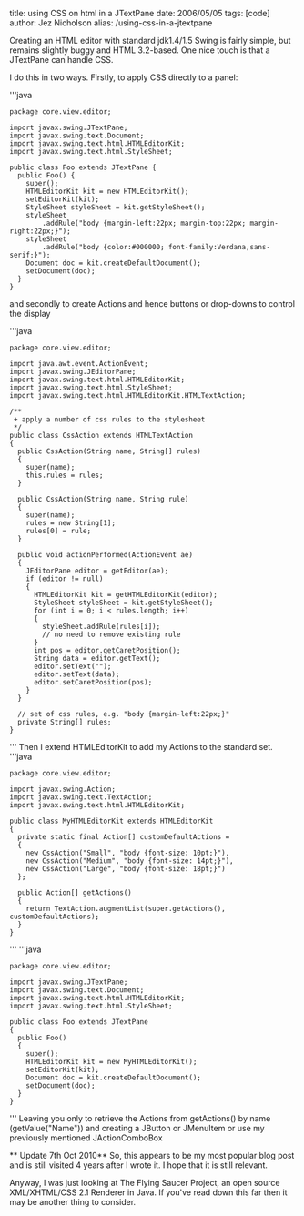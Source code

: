 title: using CSS on html in a JTextPane
date: 2006/05/05
tags: [code]
author: Jez Nicholson
alias: /using-css-in-a-jtextpane

Creating an HTML editor with standard jdk1.4/1.5 Swing is fairly simple, but remains slightly buggy and HTML 3.2-based. One nice touch is that a JTextPane can handle CSS.

I do this in two ways. Firstly, to apply CSS directly to a panel:

'''java

    package core.view.editor;
    
    import javax.swing.JTextPane;
    import javax.swing.text.Document;
    import javax.swing.text.html.HTMLEditorKit;
    import javax.swing.text.html.StyleSheet;
    
    public class Foo extends JTextPane {
      public Foo() {
        super();
        HTMLEditorKit kit = new HTMLEditorKit();
        setEditorKit(kit);
        StyleSheet styleSheet = kit.getStyleSheet();
        styleSheet
            .addRule("body {margin-left:22px; margin-top:22px; margin-right:22px;}");
        styleSheet
            .addRule("body {color:#000000; font-family:Verdana,sans-serif;}");
        Document doc = kit.createDefaultDocument();
        setDocument(doc);
      }
    }
and secondly to create Actions and hence buttons or drop-downs to control the display

'''java

    package core.view.editor;
    
    import java.awt.event.ActionEvent;
    import javax.swing.JEditorPane;
    import javax.swing.text.html.HTMLEditorKit;
    import javax.swing.text.html.StyleSheet;
    import javax.swing.text.html.HTMLEditorKit.HTMLTextAction;
    
    /**
     + apply a number of css rules to the stylesheet
     */
    public class CssAction extends HTMLTextAction
    {
      public CssAction(String name, String[] rules)
      {
        super(name);
        this.rules = rules;
      }
    
      public CssAction(String name, String rule)
      {
        super(name);
        rules = new String[1];
        rules[0] = rule;
      }
    
      public void actionPerformed(ActionEvent ae)
      {
        JEditorPane editor = getEditor(ae);
        if (editor != null)
        {
          HTMLEditorKit kit = getHTMLEditorKit(editor);
          StyleSheet styleSheet = kit.getStyleSheet();
          for (int i = 0; i < rules.length; i++)
          {
            styleSheet.addRule(rules[i]);
            // no need to remove existing rule
          }
          int pos = editor.getCaretPosition();
          String data = editor.getText();
          editor.setText("");
          editor.setText(data);
          editor.setCaretPosition(pos);
        }
      }
    
      // set of css rules, e.g. "body {margin-left:22px;}"
      private String[] rules;
    }
'''
Then I extend HTMLEditorKit to add my Actions to the standard set.
'''java

    package core.view.editor;
    
    import javax.swing.Action;
    import javax.swing.text.TextAction;
    import javax.swing.text.html.HTMLEditorKit;
    
    public class MyHTMLEditorKit extends HTMLEditorKit
    {
      private static final Action[] customDefaultActions =
      {
        new CssAction("Small", "body {font-size: 10pt;}"),
        new CssAction("Medium", "body {font-size: 14pt;}"),
        new CssAction("Large", "body {font-size: 18pt;}")
      };
        
      public Action[] getActions()
      {
        return TextAction.augmentList(super.getActions(), customDefaultActions);
      }
    }
'''
'''java
    
    package core.view.editor;
    
    import javax.swing.JTextPane;
    import javax.swing.text.Document;
    import javax.swing.text.html.HTMLEditorKit;
    import javax.swing.text.html.StyleSheet;
    
    public class Foo extends JTextPane
    {
      public Foo()
      {
        super();
        HTMLEditorKit kit = new MyHTMLEditorKit();
        setEditorKit(kit);
        Document doc = kit.createDefaultDocument();
        setDocument(doc);
      }
    }
'''
Leaving you only to retrieve the Actions from getActions() by name (getValue("Name")) and creating a JButton or JMenuItem or use my previously mentioned JActionComboBox

** Update 7th Oct 2010**
So, this appears to be my most popular blog post and is still visited 4 years after I wrote it. I hope that it is still relevant.

Anyway, I was just looking at The Flying Saucer Project, an open source XML/XHTML/CSS 2.1 Renderer in Java. If you've read down this far then it may be another thing to consider.